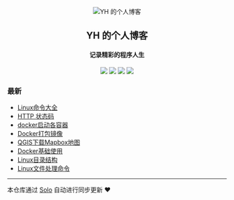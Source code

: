 <p align="center"><img alt="YH 的个人博客" src="https://b3log.org/images/brand/solo-128.png"></p><h2 align="center">
YH 的个人博客
</h2>

<h4 align="center">记录精彩的程序人生</h4>
<p align="center"><a title="YH 的个人博客" target="_blank" href="https://github.com/Mr-Yuanhe/solo-blog"><img src="https://img.shields.io/github/last-commit/Mr-Yuanhe/solo-blog.svg?style=flat-square&color=FF9900"></a>
<a title="GitHub repo size in bytes" target="_blank" href="https://github.com/Mr-Yuanhe/solo-blog"><img src="https://img.shields.io/github/repo-size/Mr-Yuanhe/solo-blog.svg?style=flat-square"></a>
<a title="Solo Version" target="_blank" href="https://github.com/88250/solo/releases"><img src="https://img.shields.io/badge/solo-4.3.1-f1e05a.svg?style=flat-square&color=blueviolet"></a>
<a title="Hits" target="_blank" href="https://github.com/88250/hits"><img src="https://hits.b3log.org/Mr-Yuanhe/solo-blog.svg"></a></p>

### 最新

* [Linux命令大全](http://123.56.18.202/articles/2024/08/26/1724674268117.html)
* [HTTP 状态码](http://123.56.18.202/articles/2024/08/26/1724674070691.html)
* [docker启动各容器](http://123.56.18.202/articles/2024/08/26/1724636217115.html)
* [Docker打包镜像](http://123.56.18.202/articles/2024/08/26/1724636060523.html)
* [QGIS下载Mapbox地图](http://123.56.18.202/articles/2024/08/26/1724635234666.html)
* [Docker基础使用](http://123.56.18.202/articles/2019/12/04/1575460357179.html)
* [Linux目录结构](http://123.56.18.202/articles/2019/09/15/1568540856966.html)
* [Linux文件处理命令](http://123.56.18.202/articles/2019/09/15/1568547117311.html)



---

本仓库通过 [Solo](https://github.com/88250/solo) 自动进行同步更新 ❤️ 